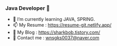 ### Java Developer 👋

- 🌱 I’m currently learning JAVA, SPRING.
- 📫 My Resume : https://resume-git.netlify.app/
- 🤔 My Blog : https://sharkbob.tistory.com/
- 💬 Contact me : wnsgks0037@naver.com

<!--
**Junhan0037/Junhan0037** is a ✨ _special_ ✨ repository because its `README.md` (this file) appears on your GitHub profile.

Here are some ideas to get you started:

- 🔭 I’m currently working on ...
- 🌱 I’m currently learning ...
- 👯 I’m looking to collaborate on ...
- 🤔 I’m looking for help with ...
- 💬 Ask me about ...
- 📫 How to reach me: ...
- 😄 Pronouns: ...
- ⚡ Fun fact: ...
-->
